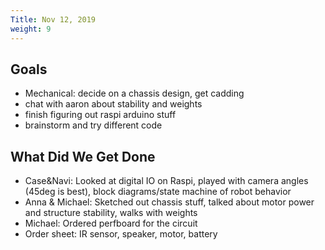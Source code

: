```yaml
---
Title: Nov 12, 2019
weight: 9
---
```

<!--more-->
## Goals

- Mechanical: decide on a chassis design, get cadding
- chat with aaron about stability and weights
- finish figuring out raspi arduino stuff
- brainstorm and try different code

## What Did We Get Done

- Case&Navi: Looked at digital IO on Raspi, played with camera angles (45deg is best), block diagrams/state machine of robot behavior
- Anna & Michael: Sketched out chassis stuff, talked about motor power and structure stability, walks with weights
- Michael: Ordered perfboard for the circuit
- Order sheet: IR sensor, speaker, motor, battery